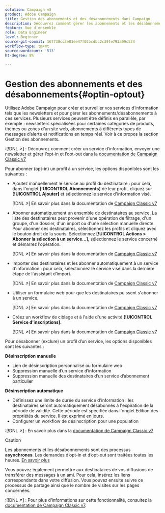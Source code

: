 ```yaml
---
solution: Campaign v8
product: Adobe Campaign
title: Gestion des abonnements et des désabonnements dans Campaign
description: Découvrez comment gérer les abonnements et les désabonnements dans Campaign v8
feature: Vue d'ensemble
role: Data Engineer
level: Beginner
source-git-commit: 167730cc3e81ee47f02bcdbc2c39fe793a99c534
workflow-type: tm+mt
source-wordcount: '513'
ht-degree: 8%

---
```


# Gestion des abonnements et des désabonnements{#optin-optout}

Utilisez Adobe Campaign pour créer et surveiller vos services d’information tels que les newsletters et pour gérer les abonnements/désabonnements à ces services. Plusieurs services peuvent être définis en parallèle, par exemple : newsletters spécialisées pour certaines catégories de produits, thèmes ou zones d’un site web, abonnements à différents types de messages d’alerte et notifications en temps réel. Voir à ce propos la section Gestion des abonnements.

:[!DNL :arrow_upper_right:] : Découvrez comment créer un service d’information, envoyer une newsletter et gérer l’opt-in et l’opt-out dans la [documentation de Campaign Classic v7](https://experienceleague.adobe.com/docs/campaign-classic/using/sending-messages/subscriptions-and-referrals/managing-subscriptions.html)

Pour abonner (opt-in) un profil à un service, les options disponibles sont les suivantes :

* Ajoutez manuellement le service au profil du destinataire : pour cela, dans l&#39;onglet **[!UICONTROL Abonnements]** de leur profil, cliquez sur **[!UICONTROL Ajouter]** et sélectionnez le service d&#39;information visé.

   [!DNL :arrow_upper_right:] En savoir plus dans la documentation de  [Campaign Classic v7](https://experienceleague.adobe.com/docs/campaign-classic/using/getting-started/profile-management/editing-a-profile.html?lang=en#deliveries-tab)

* Abonner automatiquement un ensemble de destinataires au service. La liste des destinataires peut provenir d&#39;une opération de filtrage, d&#39;un groupe, d&#39;un dossier, d&#39;un import ou d&#39;une sélection manuelle directe. Pour abonner ces destinataires, sélectionnez les profils et cliquez avec le bouton droit de la souris. Sélectionnez **[!UICONTROL Actions > Abonner la sélection à un service...]**, sélectionnez le service concerné et démarrez l’opération.

   [!DNL :arrow_upper_right:] En savoir plus dans la documentation de  [Campaign Classic v7](https://experienceleague.adobe.com/docs/campaign-classic/using/getting-started/profile-management/editing-a-profile.html?lang=en#deliveries-tab)


* Importer des destinataires et les abonner automatiquement à un service d&#39;information : pour cela, sélectionnez le service visé dans la dernière étape de l&#39;assistant d&#39;import.

   [!DNL :arrow_upper_right:] En savoir plus dans la documentation de  [Campaign Classic v7](https://experienceleague.adobe.com/docs/campaign-classic/using/getting-started/importing-and-exporting-data/generic-imports-exports/executing-import-jobs.html?lang=en#step-5---additional-step-when-importing-recipients)

* Utiliser un formulaire web pour que les destinataires puissent s&#39;abonner à un service.

   [!DNL :arrow_upper_right:] En savoir plus dans la documentation de  [Campaign Classic v7](https://experienceleague.adobe.com/docs/campaign-classic/using/designing-content/web-forms/use-cases--web-forms.html?lang=en#create-a-subscription--form-with-double-opt-in)


* Créez un workflow de ciblage et à l&#39;aide d&#39;une activité **[!UICONTROL Service d&#39;inscriptions]**.

   [!DNL :arrow_upper_right:] En savoir plus dans la documentation de  [Campaign Classic v7](https://experienceleague.adobe.com/docs/campaign-classic/using/automating-with-workflows/targeting-activities/subscription-services.html?lang=en#example--subscribe-a-list-of-recipients-to-a-newsletter)


Pour désabonner (exclure) un profil d’un service, les options disponibles sont les suivantes :

**Désinscription manuelle**

* Lien de désinscription personnalisé ou formulaire web
* Suppression manuelle d’un service d’information
* Suppression manuelle des destinataires d’un service d’abonnement particulier

**Désinscription automatique**

* Définissez une limite de durée du service d’information : les destinataires seront automatiquement désabonnés à l&#39;expiration de la période de validité. Cette période est spécifiée dans l&#39;onglet Edition des propriétés du service. Il est exprimé en jours.
* Configurer un workflow de désinscription pour une population

:[!DNL :arrow_upper_right:] : En savoir plus dans la [documentation de Campaign Classic v7](https://experienceleague.adobe.com/docs/campaign-classic/using/sending-messages/subscriptions-and-referrals/managing-subscriptions.html?lang=en#unsubscribing-a-recipient-from-a-service)


>[!CAUTION]
>
>Les abonnements et les désabonnements sont des processus **asynchrones**. Les demandes d’opt-in et d’opt-out sont traitées toutes les heures. [En savoir plus](../dev/new-apis.md#sub-apis)

Vous pouvez également permettre aux destinataires de vos diffusions de transférer des messages à un ami. Pour cela, insérez les liens correspondants dans votre diffusion. Vous pouvez ensuite suivre ce processus de partage ainsi que le nombre de visites sur les pages concernées.

:[!DNL :arrow_upper_right:] : Pour plus d’informations sur cette fonctionnalité, consultez la [documentation de Campaign Classic v7](https://experienceleague.adobe.com/docs/campaign-classic/using/sending-messages/subscriptions-and-referrals/viral-and-social-marketing.html?lang=en#viral-marketing--forward-to-a-friend).